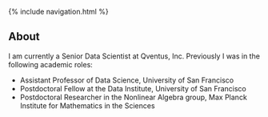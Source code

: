 {% include navigation.html %}

## About

I am currently a Senior Data Scientist at Qventus, Inc. Previously I was in the following academic roles:
* Assistant Professor of Data Science, University of San Francisco
* Postdoctoral Fellow at the Data Institute, University of San Francisco
* Postdoctoral Researcher in the Nonlinear Algebra group, Max Planck Institute for Mathematics in the Sciences

